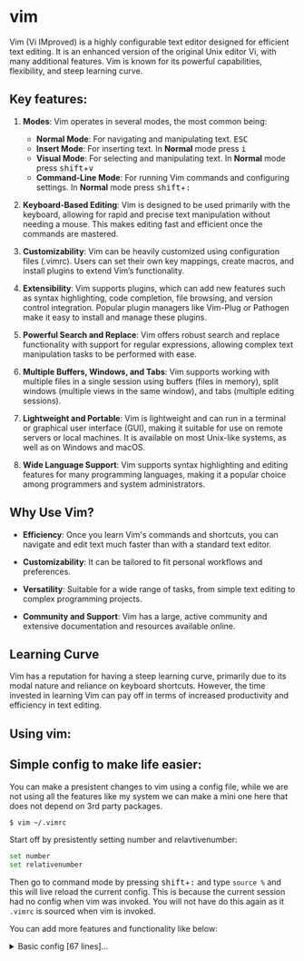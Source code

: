 # vim

Vim (Vi IMproved) is a highly configurable text editor designed for efficient text editing. It is an enhanced version of the original Unix editor Vi, with many additional features. Vim is known for its powerful capabilities, flexibility, and steep learning curve.

## Key features: 

1. **Modes**: Vim operates in several modes, the most common being:
    - **Normal Mode**: For navigating and manipulating text. <kbd>ESC</kbd>
    - **Insert Mode**: For inserting text. In **Normal** mode press <kbd>i</kbd>
    - **Visual Mode**: For selecting and manipulating text. In **Normal** mode press <kbd>shift</kbd>+<kbd>v</kbd>
    - **Command-Line Mode**: For running Vim commands and configuring settings. In **Normal** mode press <kbd>shift</kbd>+<kbd>:</kbd>

2. **Keyboard-Based Editing**: Vim is designed to be used primarily with the keyboard, allowing for rapid and precise text manipulation without needing a mouse. This makes editing fast and efficient once the commands are mastered.

3. **Customizability**: Vim can be heavily customized using configuration files (.vimrc). Users can set their own key mappings, create macros, and install plugins to extend Vim’s functionality.

4. **Extensibility**: Vim supports plugins, which can add new features such as syntax highlighting, code completion, file browsing, and version control integration. Popular plugin managers like Vim-Plug or Pathogen make it easy to install and manage these plugins.

5. **Powerful Search and Replace**: Vim offers robust search and replace functionality with support for regular expressions, allowing complex text manipulation tasks to be performed with ease.

6. **Multiple Buffers, Windows, and Tabs**: Vim supports working with multiple files in a single session using buffers (files in memory), split windows (multiple views in the same window), and tabs (multiple editing sessions).

7. **Lightweight and Portable**: Vim is lightweight and can run in a terminal or graphical user interface (GUI), making it suitable for use on remote servers or local machines. It is available on most Unix-like systems, as well as on Windows and macOS.

8. **Wide Language Support**: Vim supports syntax highlighting and editing features for many programming languages, making it a popular choice among programmers and system administrators.

## Why Use Vim?

- **Efficiency**: Once you learn Vim's commands and shortcuts, you can navigate and edit text much faster than with a standard text editor.

- **Customizability**: It can be tailored to fit personal workflows and preferences.

- **Versatility**: Suitable for a wide range of tasks, from simple text editing to complex programming projects.

- **Community and Support**: Vim has a large, active community and extensive documentation and resources available online.

## Learning Curve

Vim has a reputation for having a steep learning curve, primarily due to its modal nature and reliance on keyboard shortcuts. However, the time invested in learning Vim can pay off in terms of increased productivity and efficiency in text editing.


## Using vim:



## Simple config to make life easier:

You can make a presistent changes to vim using a config file, while we are not using all the features like my system we can make a mini one here that does not depend on 3rd party packages.

```sh
$ vim ~/.vimrc
```

Start off by presistently setting number and relavtivenumber:

```sh
set number
set relativenumber
```

Then go to command mode by pressing <kbd>shift</kbd>+<kbd>:</kbd> and type `source %` and this will live reload the current config. This is because the current session had no config when vim was invoked. You will not have do this again as it `.vimrc` is sourced when vim is invoked.

You can add more features and functionality like below:

<details>
<summary>Basic config [67 lines]...</summary>

```vim
" Enable line numbers
set number

" Enable relative line numbers for easier navigation
set relativenumber

" Enable syntax highlighting
syntax on

" Enable auto-indentation and smart indentation
set autoindent
set smartindent

" Set tabs and indentation
set tabstop=4       " Number of spaces that a <Tab> counts for
set shiftwidth=4    " Number of spaces to use for each step of (auto)indent
set expandtab       " Convert tabs to spaces

" Enable incremental search
set incsearch

" Enable search highlighting and ignore case by default
set hlsearch
set ignorecase
set smartcase       " Override 'ignorecase' if search pattern contains uppercase

" Show matching brackets
set showmatch

" Set a more user-friendly status line
set laststatus=2

" Enable line wrapping and set wrap options
set wrap
set linebreak

" Set file encoding
set encoding=utf-8

" Better command-line completion
set wildmenu

" Enable persistent undo so you can undo changes after closing and reopening files
set undofile

" Allow backspacing over everything in insert mode
set backspace=indent,eol,start

" Show incomplete commands in the status line
set showcmd

" Disable audible bell and enable visual bell instead
set noerrorbells
set visualbell

" Improve the command-line experience
set cmdheight=2

" Remember the last editing position
au BufReadPost * if line("'\"") > 0 && line("'\"") <= line("$") | exe "normal! g'\"" | endif

" Display whitespace characters (tabs, trailing spaces)
set list
set listchars=tab:>-,trail:·

" Auto save before losing focus or exiting Vim
autocmd FocusLost,WinLeave * silent! wa
```
